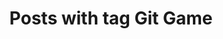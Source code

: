 ---
layout: tag
title: Posts with tag Git Game
summary: posts with tag Git Game
tag: git-game
permalink: /tags/git-game/
sitemap: false
---